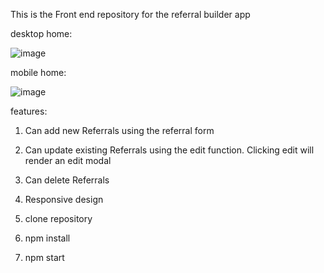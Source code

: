 This is the Front end repository for the referral builder app

desktop home:

![image](https://github.com/user-attachments/assets/b99d3dfc-ddfe-420e-9e68-8c68e7fb1c99)

mobile home:

![image](https://github.com/user-attachments/assets/7ea1fdf2-cff0-4f1c-8f6f-af267681ebfb)

features:
1. Can add new Referrals using the referral form
2. Can update existing Referrals using the edit function. Clicking edit will render an edit modal
3. Can delete Referrals
4. Responsive design

1. clone repository
2. npm install
3. npm start


